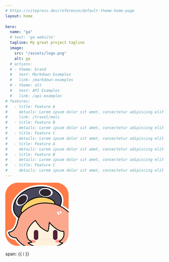 ```yaml
---
# https://vitepress.dev/reference/default-theme-home-page
layout: home

hero:
  name: "ga"
  # text: 'ga website'
  tagline: My great project tagline
  image:
    src: "/assets/logo.png"
    alt: ga
  # actions:
  # - theme: brand
  #   text: Markdown Examples
  #   link: /markdown-examples
  # - theme: alt
  #   text: API Examples
  #   link: /api-examples
# features:
#   - title: Feature A
#     details: Lorem ipsum dolor sit amet, consectetur adipiscing elit
#     link: /travel/mali
#   - title: Feature B
#     details: Lorem ipsum dolor sit amet, consectetur adipiscing elit
#   - title: Feature C
#     details: Lorem ipsum dolor sit amet, consectetur adipiscing elit
#   - title: Feature A
#     details: Lorem ipsum dolor sit amet, consectetur adipiscing elit
#   - title: Feature B
#     details: Lorem ipsum dolor sit amet, consectetur adipiscing elit
#   - title: Feature C
#     details: Lorem ipsum dolor sit amet, consectetur adipiscing elit
---
```


![图片](./travel/assets/logo.png)

<span v-for="i in 3"> span: {{ i }} </span>

<script setup lang="ts">
import page from './components/index.vue';
import {
  VPTeamPage,
  VPTeamPageTitle,
  VPTeamMembers
} from 'vitepress/theme'



const members = [
  {
    avatar: 'https://www.github.com/yyx990803.png',
    name: 'Evan You',
    title: 'Creator',
    links: [
      { icon: 'github', link: 'https://github.com/yyx990803' },
      { icon: 'twitter', link: 'https://twitter.com/youyuxi' }
    ]
  },
]
</script>

<page></page>

<VPTeamPage>
  <VPTeamPageTitle>
    <template #title>
      Our Team
    </template>
    <template #lead>
      The development of VitePress is guided by an international
      team, some of whom have chosen to be featured below.
    </template>
  </VPTeamPageTitle>
  <VPTeamMembers
    :members="members"
  />
</VPTeamPage>

